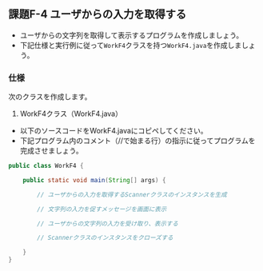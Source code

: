## 課題F-4 ユーザからの入力を取得する

- ユーザからの文字列を取得して表示するプログラムを作成しましょう。
- 下記仕様と実行例に従って`WorkF4`クラスを持つ`WorkF4.java`を作成しましょう。

### 仕様

次のクラスを作成します。

1. WorkF4クラス（WorkF4.java）

- 以下のソースコードをWorkF4.javaにコピペしてください。
- 下記プログラム内のコメント（//で始まる行）の指示に従ってプログラムを完成させましょう。

```java
public class WorkF4 {

    public static void main(String[] args) {

        // ユーザからの入力を取得するScannerクラスのインスタンスを生成

        // 文字列の入力を促すメッセージを画面に表示

        // ユーザからの文字列の入力を受け取り、表示する

        // Scannerクラスのインスタンスをクローズする

    }
}
```
